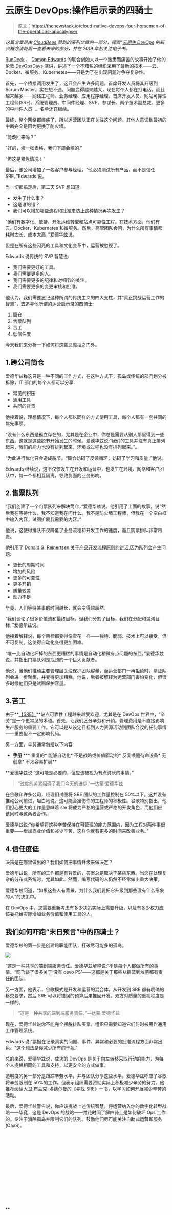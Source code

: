 # 云原生 DevOps:操作启示录的四骑士

> 原文：<https://thenewstack.io/cloud-native-devops-four-horsemen-of-the-operations-apocalypse/>

*这篇文章是由 [CloudBees](https://www.cloudbees.com/) 赞助的系列文章的一部分，探索“[云原生 DevOps](https://thenewstack.io/doing-devops-the-cloud-native-way/) 的新兴概念请每周一查看未来的部分，并在 2019 年初关注电子书。*

[RunDeck](http://www.rundeck.com/oaas) 、 [Damon Edwards](https://twitter.com/damonedwards) 的联合创始人以一个熟悉而痛苦的故事开始了他的[伦敦 DevOpsDays](https://devopsdays.org/events/2018-london/program/) 演讲，讲述了一个不知名的组织采用了最新的技术——云、Docker、微服务、Kubernetes——只是为了在出现问题时争夺复杂性。

首先，一个桥接调用发生了，这只会产生许多问题。首席开发人员将其升级到 Scrum Master。实在想不通。问题变得越来越大，现在每个人都在打电话，而且越来越多——网络工程师、业务经理、应用程序经理、首席开发人员、网站可靠性工程师(SRE)、系统管理员、中间件经理、SVP、参谋长、两个技术副总裁、更多的中间件人员……名单还在继续。

最终，整个网络都瘫痪了，所以运营团队正在关注这个问题。其他人意识到最初的中断完全是因为更换了防火墙。

“能改回来吗？”

"好的，填一张表格，我们下周会填的."

“但这是紧急情况！”

最后，该公司增加了一名客户参与经理，“他必须测试所有产品，而不是信任 SRE，”Edwards 说。

当一切都搞定后，第二天 SVP 想知道:

*   发生了什么事？
*   这是谁的错？
*   我们可以增加哪些流程和批准来防止这种情况再次发生？

“他们有数字化、敏捷、开发运维转型和站点可靠性工程。在技术方面，他们有云、Docker、Kubernetes 和微服务。然后，高管团队会问，为什么所有事情都耗时太长、成本太高，”爱德华兹说。

但是在所有这些闪亮的工具和文化变革中，运营被忽视了。

Edwards 说传统的 SVP 智慧说:

*   我们需要更好的工具。
*   我们需要更多的人。
*   我们需要更多的纪律和对细节的关注。
*   我们需要更多的变更审核和批准。

他认为，我们需要忘记这种所谓的传统主义的四大支柱，并“真正挑战运营工作的智慧”，去追寻他所谓的运营启示录的四骑士:

1.  筒仓
2.  售票队列
3.  苦工
4.  低信任度

今天我们来分析一下如何将这些恶魔拒之门外。

## 1.跨公司筒仓

爱德华兹称这只是一种不同的工作方式，在这种方式下，孤岛或传统的部门划分被拆除，IT 部门的每个人都可以分享:

*   常见的积压
*   通用工具
*   共同的背景

他接着说，理想情况下，每个人都以同样的方式使用工具，每个人都有一套共同的优先事项。

“没有什么东西是孤立存在的，尤其是在企业中，你总是需要从别人那里得到一些东西。这就是这些脱节开始发生的时候。爱德华兹说:“我们的工具并没有真正排列起来，我们的能力也没有排列起来，环境或过程也没有排列起来。”。

“为此进行优化只会造成脱节。“筒仓妨碍了反馈循环，妨碍了学习和质量，”他说。

Edwards 继续说，这不仅仅发生在开发和运营中，也发生在环境、网络和客户团队中，每一个都相互隔离，导致负面的业务影响。

## 2.售票队列

“我们创建了一个门票队列来解决筒仓，”爱德华兹说。他引用了上面的故事，说“然后我在等待什么。我不知道我在问什么。我不是防火墙工程师，但我在一个空白框中输入内容，试图扩展我需要的内容。”

他说，这使得排队不仅降低了业务流程和开发工作的速度，而且购票排队非常昂贵。

他引用了 [Donald G. Reinertsen 关于产品开发流程原则的讲话](https://www.slideshare.net/SebastianRadics/the-principles-of-product-development-flow-a-summary),因为队列会产生问题:

*   更长的周期时间
*   增加的风险
*   更多的可变性
*   更多开销
*   质量较差
*   动力不足

毕竟，人们等待某事的时间越长，就会变得越超然。

“我们谈论了很多价值流和最终目标，但我们分割了目标，我们在分配和混淆目标，”爱德华兹说。

他接着解释说，每个目标都变得像雪花一样——独特、脆弱、技术上可以接受，但不可复制。这使得自动化变得更加困难。

“唯一比自动化坏掉的东西更糟糕的事情是自动化稍微有点问题的东西，”爱德华兹说，并指出门票队列是瓶颈的一个巨大贡献者。

他说，当他们推动主要管理层关注保护团队容量，而运营部门一再拒绝时，票证队列会进一步聚集，并变得更加糟糕。他说，后者被解释为运营部门害怕变化，但很多时候他们只是试图保护容量。

## 3.苦工

由于**[【SRE】](https://thenewstack.io/site-reliability-engineering-cloud-native-operations/)**站点可靠性工程越来越受欢迎，尤其是在 DevOps 世界中，“辛劳”是一个更常见的术语。首先，让我们区分辛劳和开销。管理费用是不直接影响生产服务的重要工作。它可以是从设定目标到人力资源活动到团队会议的任何事情——重要但不一定影响代码。

另一方面，辛劳通常包括以下内容:

*   **手册**
***   重复的*   能够自动化*   不是战略或价值驱动的*   反复唤醒待命设备*   无创意*   不太容易扩展**

 **爱德华兹说:“这可能是必要的，但应该被视为有点讨厌的事情。”

> "过度的劳累阻碍了我们今天的进步."—达蒙·爱德华兹

在谷歌和许多公司，经理们试图将 SRE 团队的工作量控制在 50%以下。这并没有推动公司前进，坦白地说，这可能会挫伤你的工程师的积极性。谷歌特别指出，他们担心更大的工作量意味着 sre 将成为严格的运营或严格的开发角色，而他们应该同时与这两者合作。

爱德华兹说:“你希望将这种辛苦保持在可管理的能力范围内，因为工程对两件事很重要——增加商业价值和减少辛苦，这样你就有更多的时间来改善业务。”

## 4.信任度低

决策是在哪里做出的？我们如何把事情升级来做决定？

爱德华兹说，所有的工作都是有背景的，答案总是取决于某些东西。当您在处理复杂的分布式系统时，尤其如此。然而，编写代码的人仍然不经常做出重大决策。

爱德华兹问道，“如果这些人有背景，为什么我们要把它升级到那些没有什么形象的人”的决策中。

在 DevOps 中，您需要重新考虑有多少决策实际上需要升级，以及有多少权力应该委托给实际增加业务价值和使用工具的人。

## 我们如何吓跑“末日预言”中的四骑士？

爱德华兹的第一步是创建跨职能团队，打破尽可能多的孤岛。

![](img/618fda6bf76087d83cb18ebc3d809f16.png)

“这是一种共享的端到端服务责任。爱德华兹解释说:“不是每个人都做所有的事情。“网飞谈了很多关于‘没有 devo PS’——这都是关于那些从摇篮到坟墓都有责任的团队。

另一方面，他表示，谷歌模式是开发和运营的混合体，从开发到 SRE 都有明确的移交要求，然后 SRE 可以将错误的预算后果推回开发。双方对质量的重视程度是一样的。

> “这是一种共享的端到端服务责任。”—达蒙·爱德华兹

现在，爱德华兹说你不能完全摆脱排队买票。组织只需要知道它们何时被用作通用工作管理系统。

Edwards 说:“票据在记录真实的问题、事件、异常和必要的批准流程方面非常出色。"这个想法是你减少所有的干扰."

总的来说，爱德华兹说，成功的 DevOps 是关于向左转移采取行动的能力，为每个人提供相同的工具和支持，以更安全的方式做事。

透明度的另一部分是跟踪辛劳水平，并与团队分享这些水平。爱德华兹呼应了谷歌将辛劳限制在 50%的工作，但表示组织需要资助实际上积极减少辛劳的努力。他推荐阅读大卫·布兰克-埃德尔曼的《寻找 SRE》一书，以学习如何开展减少辛劳的活动。

最后，爱德华兹警告说，你应该挑战上述传统智慧，将运营纳入你的数字化转型战略——毕竟，这是 DevOps 的战略——并花时间了解四骑士是如何破坏 Ops 工作的。专注于消除孤岛并限制它们的队列。鼓励他们尽可能关注自助式运营即服务(OaaS)。

<svg xmlns:xlink="http://www.w3.org/1999/xlink" viewBox="0 0 68 31" version="1.1"><title>Group</title> <desc>Created with Sketch.</desc></svg>**